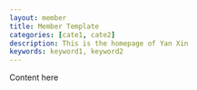 ```yaml
---
layout: member
title: Member Template
categories: [cate1, cate2]
description: This is the homepage of Yan Xin
keywords: keyword1, keyword2
---
```


Content here
